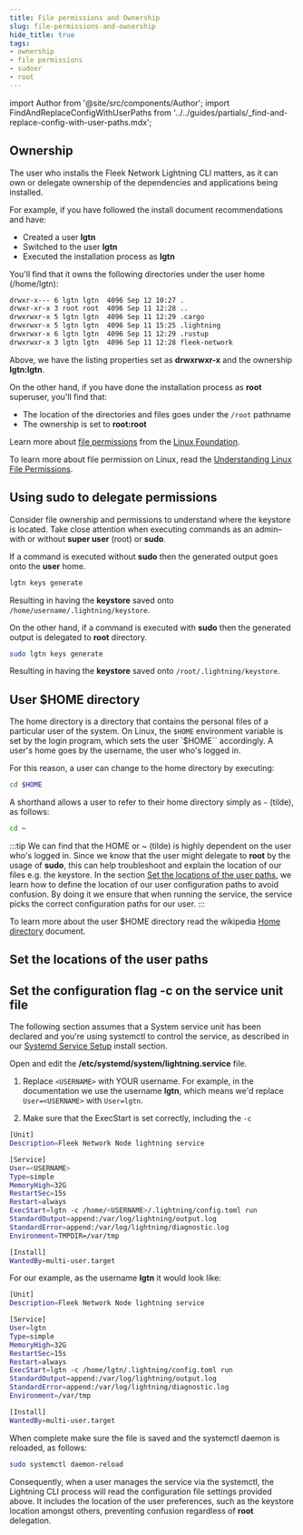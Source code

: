 ```yaml
---
title: File permissions and Ownership
slug: file-permissions-and-ownership
hide_title: true
tags:
- ownership
- file permissions
- sudoer
- root
---
```


<!--
  The following import is intentional (see partial <CheckoutCommitWarning />)
-->
import Author from '@site/src/components/Author';
import FindAndReplaceConfigWithUserPaths from '../../guides/partials/_find-and-replace-config-with-user-paths.mdx';

## Ownership

The user who installs the Fleek Network Lightning CLI matters, as it can own or delegate ownership of the dependencies and applications being installed.

For example, if you have followed the install document recommendations and have:
- Created a user **lgtn**
- Switched to the user **lgtn**
- Executed the installation process as **lgtn** 

You'll find that it owns the following directories under the user home (/home/lgtn):

```sh
drwxr-x--- 6 lgtn lgtn  4096 Sep 12 10:27 .
drwxr-xr-x 3 root root  4096 Sep 11 12:28 ..
drwxrwxr-x 5 lgtn lgtn  4096 Sep 11 12:29 .cargo
drwxrwxr-x 5 lgtn lgtn  4096 Sep 11 15:25 .lightning
drwxrwxr-x 6 lgtn lgtn  4096 Sep 11 12:29 .rustup
drwxrwxr-x 3 lgtn lgtn  4096 Sep 11 12:28 fleek-network
```

Above, we have the listing properties set as **drwxrwxr-x** and the ownership  **lgtn:lgtn**.

On the other hand, if you have done the installation process as **root** superuser, you'll find that:
- The location of the directories and files goes under the `/root` pathname
- The ownership is set to **root:root**

Learn more about [file permissions](https://www.linuxfoundation.org/blog/blog/classic-sysadmin-understanding-linux-file-permissions) from the [Linux Foundation](https://www.linuxfoundation.org/).

To learn more about file permission on Linux, read the [Understanding Linux File Permissions](https://www.linuxfoundation.org/blog/blog/classic-sysadmin-understanding-linux-file-permissions).

## Using sudo to delegate permissions

Consider file ownership and permissions to understand where the keystore is located. Take close attention when executing commands as an admin–with or without **super user** (root) or **sudo**.

If a command is executed without **sudo** then the generated output goes onto the **user** home.

```sh
lgtn keys generate
```

Resulting in having the **keystore** saved onto `/home/username/.lightning/keystore`.

On the other hand, if a command is executed with **sudo** then the generated output is delegated to **root** directory.

```sh
sudo lgtn keys generate
```

Resulting in having the **keystore** saved onto `/root/.lightning/keystore`.

## User $HOME directory

The home directory is a directory that contains the personal files of a particular user of the system. On Linux, the `$HOME` environment variable is set by the login program, which sets the user `$HOME`` accordingly. A user's home goes by the username, the user who's logged in.

For this reason, a user can change to the home directory by executing:

```sh
cd $HOME
```

A shorthand allows a user to refer to their home directory simply as `~` (tilde), as follows:

```sh
cd ~
```

:::tip
We can find that the HOME or ~ (tilde) is highly dependent on the user who's logged in. Since we know that the user might delegate to **root** by the usage of **sudo**, this can help troubleshoot and explain the location of our files e.g. the keystore. In the section [Set the locations of the user paths](#set-the-locations-of-the-user-paths), we learn how to define the location of our user configuration paths to avoid confusion. By doing it we ensure that when running the service, the service picks the correct configuration paths for our user.
:::

To learn more about the user $HOME directory read the wikipedia [Home directory](https://en.wikipedia.org/wiki/Home_directory) document.

## Set the locations of the user paths

<FindAndReplaceConfigWithUserPaths />

## Set the configuration flag -c on the service unit file

The following section assumes that a System service unit has been declared and you're using systemctl to control the service, as described in our [Systemd Service Setup](/docs/node/install#systemd-service-setup) install section.

Open and edit the **/etc/systemd/system/lightning.service** file.

1) Replace `<USERNAME>` with YOUR username. For example, in the documentation we use the username **lgtn**, which means we'd replace `User=<USERNAME>` with `User=lgtn`.

2) Make sure that the ExecStart is set correctly, including the `-c`

```sh
[Unit]
Description=Fleek Network Node lightning service

[Service]
User=<USERNAME>
Type=simple
MemoryHigh=32G
RestartSec=15s
Restart=always
ExecStart=lgtn -c /home/<USERNAME>/.lightning/config.toml run
StandardOutput=append:/var/log/lightning/output.log
StandardError=append:/var/log/lightning/diagnostic.log
Environment=TMPDIR=/var/tmp

[Install]
WantedBy=multi-user.target
```

For our example, as the username **lgtn** it would look like:

```sh
[Unit]
Description=Fleek Network Node lightning service

[Service]
User=lgtn
Type=simple
MemoryHigh=32G
RestartSec=15s
Restart=always
ExecStart=lgtn -c /home/lgtn/.lightning/config.toml run
StandardOutput=append:/var/log/lightning/output.log
StandardError=append:/var/log/lightning/diagnostic.log
Environment=/var/tmp

[Install]
WantedBy=multi-user.target
```

When complete make sure the file is saved and the systemctl daemon is reloaded, as follows:

```sh
sudo systemctl daemon-reload
```

Consequently, when a user manages the service via the systemctl, the Lightning CLI process will read the configuration file settings provided above. It includes the location of the user preferences, such as the keystore location amongst others, preventing confusion regardless of **root** delegation.

<Author
    name="Helder Oliveira"
    image="https://github.com/heldrida.png"
    title="Software Developer + DX"
    url="https://github.com/heldrida"
/>
